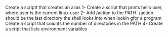 Create a scriptt that creates an alias
1- Create a script that prints hello user, where user is the current linux user
2- Add /action to the PATH. /action should be the last directory the shell looks into when lookin gfor a program
Create a script that coiunts the number of directories in the PATH
4- Create a script that lists environment variables
